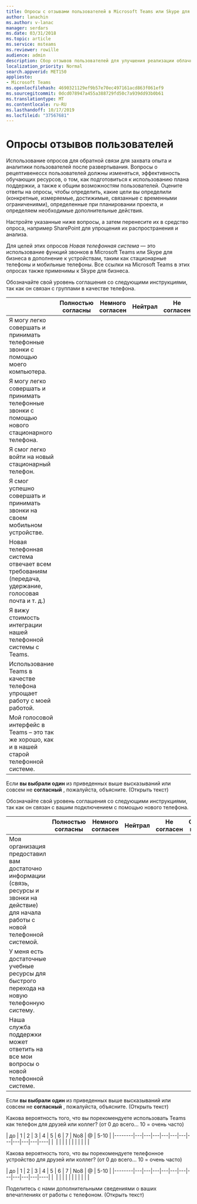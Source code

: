 ```yaml
---
title: Опросы с отзывами пользователей в Microsoft Teams или Skype для бизнеса
author: lanachin
ms.author: v-lanac
manager: serdars
ms.date: 03/31/2018
ms.topic: article
ms.service: msteams
ms.reviewer: rowille
audience: admin
description: Сбор отзывов пользователей для улучшения реализации облачной голосовой связи в Microsoft Teams или Skype для бизнеса.
localization_priority: Normal
search.appverid: MET150
appliesto:
- Microsoft Teams
ms.openlocfilehash: 4690321129ef9b57e70ec497161acd863f061ef9
ms.sourcegitcommit: 0dcd078947a455a388729fd50c7a939dd93b0b61
ms.translationtype: MT
ms.contentlocale: ru-RU
ms.lasthandoff: 10/17/2019
ms.locfileid: "37567681"
---
```

# <a name="user-feedback-surveys"></a>Опросы отзывов пользователей 

Использование опросов для обратной связи для захвата опыта и аналитики пользователей после развертывания. Вопросы о рецептивенессх пользователей должны изменяться, эффективность обучающих ресурсов, о том, как подготовиться к использованию плана поддержки, а также к общим возможностям пользователей. Оцените ответы на опросы, чтобы определить, какие цели вы определили (конкретные, измеряемые, достижимые, связанные с временными ограничениями), определенные при планировании проекта, и определяем необходимые дополнительные действия.

Настройте указанные ниже вопросы, а затем перенесите их в средство опроса, например SharePoint для упрощения их распространения и анализа.

Для целей этих опросов *Новая телефонная система* — это использование функций звонков в Microsoft Teams или Skype для бизнеса в дополнение к устройствам, таким как стационарные телефоны и мобильные телефоны. Все ссылки на Microsoft Teams в этих опросах также применимы к Skype для бизнеса.

Обозначайте свой уровень соглашения со следующими инструкциями, так как он связан с группами в качестве телефона. 

|     &nbsp;                              | Полностью согласны | Немного согласен | Нейтрал | Не согласен | Совершенно не согласен | Н/д или не используется |
|--------------------------------------------------------------------------------------------------------------------------|----------------------|--------------------|-------------|-----------------------|-------------------------|------------------------|
| Я могу легко совершать и принимать телефонные звонки с помощью моего компьютера.                                                             |                      |                    |             |                       |                         |                        |
| Я могу легко совершать и принимать телефонные звонки с помощью нового стационарного телефона.                                              |                      |                    |             |                       |                         |                        |
| Я смог легко войти на новый стационарный телефон.                                                                              |                      |                    |             |                       |                         |                        |
| Я смог успешно совершать и принимать звонки на своем мобильном устройстве.                                                   |                      |                    |             |                       |                         |                        |
| Новая телефонная система отвечает всем требованиям (передача, удержание, голосовая почта и т. д.)                                      |                      |                    |             |                       |                         |                        |
| Я вижу стоимость интеграции нашей телефонной системы с Teams.                                                 |                      |                    |             |                       |                         |                        |
| Использование Teams в качестве телефона упрощает работу с моей работой.                                          |                      |                    |             |                       |                         |                        |
| Мой голосовой интерфейс в Teams – это так же хорошо, как и в нашей старой телефонной системе.                   |                      |                    |             |                       |                         |                        |

Если **вы выбрали один** из приведенных выше высказываний или совсем не **согласный** , пожалуйста, объясните. (Открыть текст)

Обозначайте свой уровень соглашения со следующими инструкциями, так как он связан с вашим подключением с помощью нового телефона.  

|          &nbsp;                  | Полностью согласны | Немного согласен | Нейтрал | Не согласен | Совершенно не согласен | Н/д или не используется |
|----|----------------------|--------------------|-------------|-----------------------|-------------------------|------------------------|
| Моя организация предоставил вам достаточно информации (связь, ресурсы и звонки на действие) для начала работы с новой телефонной системой. |                      |                    |             |                       |                         |                        |
| У меня есть достаточные учебные ресурсы для быстрого перехода на новую телефонную систему.                                                          |                      |                    |             |                       |                         |                        |
| Наша служба поддержки может ответить на все мои вопросы о новой телефонной системе.                                                           |                      |                    |             |                       |                         |                        |

Если **вы выбрали один** из приведенных выше высказываний или совсем не **согласный** , пожалуйста, объясните. (Открыть текст)

Какова вероятность того, что вы порекомендуете использовать Teams как телефон для друзей или коллег? (от 0 до всего... 10 = очень часто)

| до      | 1 | 2 | 3 | 4 | 5 | 6 | 7 | No8 | @ | 5-10 |
|--------|---|---|---|---|---|---|---|---|---|---|----|
|&nbsp; |&nbsp;|&nbsp;|&nbsp;|&nbsp;|&nbsp;|&nbsp;|&nbsp;|&nbsp;|&nbsp;|&nbsp;|

Какова вероятность того, что вы порекомендуете телефонное устройство для друзей или коллег? (от 0 до всего... 10 = очень часто)  

| до      | 1 | 2 | 3 | 4 | 5 | 6 | 7 | No8 | @ | 5-10 |
|--------|---|---|---|---|---|---|---|---|---|---|----|
|&nbsp; |&nbsp;|&nbsp;|&nbsp;|&nbsp;|&nbsp;|&nbsp;|&nbsp;|&nbsp;|&nbsp;|&nbsp;|


Поделитесь с нами дополнительными сведениями о ваших впечатлениях от работы с телефоном. (Открыть текст)
